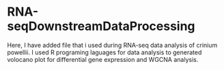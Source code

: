 # RNA-seqDownstreamDataProcessing
Here, I have added file that i used during RNA-seq data analysis of crinium powellii. I used R programing laguages for data analysis to generated volocano plot for differential gene expression and WGCNA analysis.
